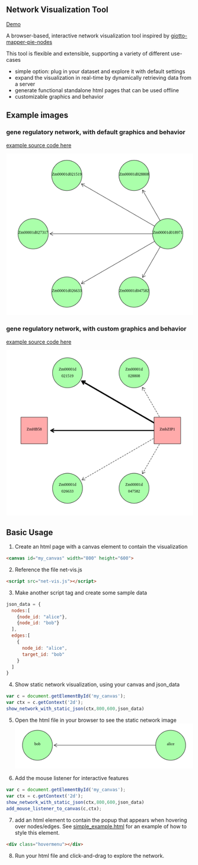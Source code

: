 ## Network Visualization Tool

[Demo](https://netvis.grotewold-lab.com/)

A browser-based, interactive network visualization tool inspired by [giotto-mapper-pie-nodes](https://github.com/sperciva/giotto-mapper-pie-nodes)

This tool is flexible and extensible, supporting a variety of different use-cases
 - simple option: plug in your dataset and explore it with default settings
 - expand the visualization in real-time by dynamically retrieving data from a server
 - generate functional standalone html pages that can be used offline
 - customizable graphics and behavior


## Example images

### gene regulatory network, with default graphics and behavior

[example source code here](simple_example.html)

![default gene-reg network](readme_images/simple.png)

### gene regulatory network, with custom graphics and behavior

[example source code here](advanced_example.html)

![custom gene-reg network](readme_images/advanced.png)

## Basic Usage

1. Create an html page with a canvas element to contain the visualization

```html
<canvas id="my_canvas" width="800" height="600">
```

2. Reference the file net-vis.js 

```html
<script src="net-vis.js"></script>
```

3. Make another script tag and create some sample data

```js
json_data = {
  nodes:[
    {node_id: "alice"},
    {node_id: "bob"}
  ],
  edges:[
    {
      node_id: "alice",
      target_id: "bob"
    }
  ]
}
```

4. Show static network visualization, using your canvas and json_data

```js
var c = document.getElementById('my_canvas');
var ctx = c.getContext('2d');
show_network_with_static_json(ctx,800,600,json_data)
```

5. Open the html file in your browser to see the static network image
![simple network](readme_images/super-simple.png)

6. Add the mouse listener for interactive features

```js
var c = document.getElementById('my_canvas');
var ctx = c.getContext('2d');
show_network_with_static_json(ctx,800,600,json_data)
add_mouse_listener_to_canvas(c,ctx);
```

7. add an html element to contain the popup that appears when hovering over nodes/edges. See [simple_example.html](simple_example.html) for an example of how to style this element.
```html
<div class="hovermenu"></div>
```

8. Run your html file and click-and-drag to explore the network.




